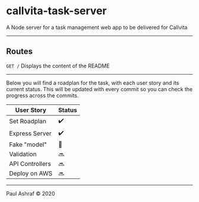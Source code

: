 # callvita-task-server

A Node server for a task management web app to be delivered for Callvita

---

## Routes

`GET /` Displays the content of the README

---

Below you will find a roadplan for the task, with each user story and its current status. This will be updated with every commit so you can check the progress across the commits.

| User Story      | Status             |
| --------------- | ------------------ |
| Set Roadplan    | :heavy_check_mark: |
| Express Server  | :heavy_check_mark: |
| Fake "model"    | :construction:     |
| Validation      | :soon:             |
| API Controllers | :soon:             |
| Deploy on AWS   | :soon:             |

---

Paul Ashraf :copyright: 2020

